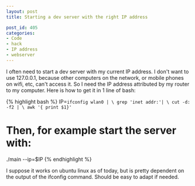 ```yaml
---
layout: post
title: Starting a dev server with the right IP address

post_id: 405
categories:
- Code
- hack
- IP address
- webserver
---
```


I often need to start a dev server with my current IP address. I don't want to use 127.0.0.1, because other computers on the network, or mobile phones on wifi, etc, can't access it. So I need the IP address attributed by my router to my computer. Here is how to get it in 1 line of bash:

{% highlight bash %}
IP=`ifconfig wlan0 | \
    grep 'inet addr:'| \
    cut -d: -f2 | \
    awk '{ print $1}'`

# Then, for example start the server with:
./main --ip=$IP
{% endhighlight %}

I suppose it works on ubuntu linux as of today, but is pretty dependent on the output of the ifconfig command. Should be easy to adapt if needed.
